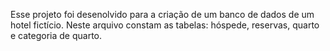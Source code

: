 Esse projeto foi desenolvido para a criação de um banco de dados de um hotel fictício. 
Neste arquivo constam as tabelas: hóspede, reservas, quarto e categoria de quarto.
